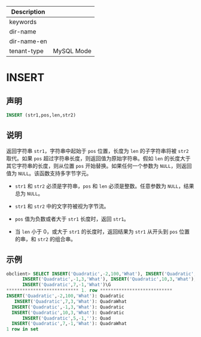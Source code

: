 | Description   |                 |
|---------------|-----------------|
| keywords      |                 |
| dir-name      |                 |
| dir-name-en   |                 |
| tenant-type   | MySQL Mode      |

# INSERT

## 声明

```sql
INSERT (str1,pos,len,str2)
```

## 说明

返回字符串 `str1`，字符串中起始于 `pos` 位置，长度为 `len` 的子字符串将被 `str2` 取代。如果 `pos` 超过字符串长度，则返回值为原始字符串。假如 `len` 的长度大于其它字符串的长度，则从位置 `pos` 开始替换。如果任何一个参数为 `NULL`，则返回值为 `NULL`。该函数支持多字节字元。

* `str1` 和 `str2` 必须是字符串，`pos` 和 `len` 必须是整数。任意参数为 `NULL`，结果总为 `NULL`。

* `str1` 和 `str2` 中的文字符被视为字节流。

* `pos` 值为负数或者大于 `str1` 长度时，返回 `str1`。

* 当 `len` 小于 0，或大于 `str1` 的长度时，返回结果为 `str1` 从开头到 `pos` 位置的串，和 `str2` 的组合串。

## 示例

```sql
obclient> SELECT INSERT('Quadratic',-2,100,'What'), INSERT('Quadratic',7,3,'What'),
      INSERT('Quadratic',-1,3,'What'), INSERT('Quadratic',10,3,'What'), INSERT('Quadratic',5,-1,''),
      INSERT('Quadratic',7,-1,'What')\G
*************************** 1. row ***************************
INSERT('Quadratic',-2,100,'What'): Quadratic
   INSERT('Quadratic',7,3,'What'): QuadraWhat
  INSERT('Quadratic',-1,3,'What'): Quadratic
  INSERT('Quadratic',10,3,'What'): Quadratic
      INSERT('Quadratic',5,-1,''): Quad
  INSERT('Quadratic',7,-1,'What'): QuadraWhat
1 row in set
```
